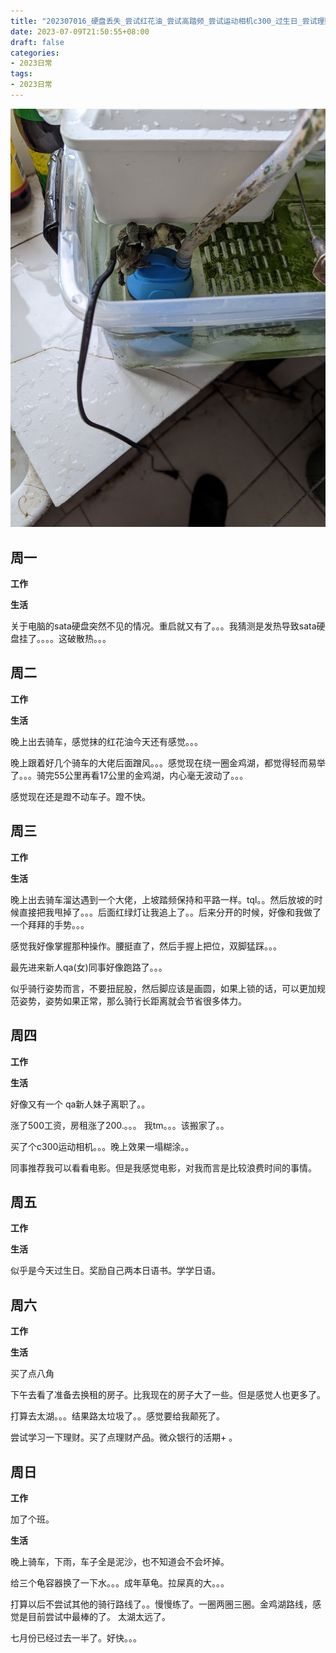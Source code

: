 ```yaml
---
title: "202307016_硬盘丢失_尝试红花油_尝试高踏频_尝试运动相机c300_过生日_尝试理财_雨中骑行"
date: 2023-07-09T21:50:55+08:00
draft: false
categories:
- 2023日常
tags:
- 2023日常
---
```


![过滤容器换水](https://raw.githubusercontent.com/nianyisi/20220717/main/2023/06/PXL_20230716_083502127.jpg)

## 周一

**工作**



**生活**

关于电脑的sata硬盘突然不见的情况。重启就又有了。。。我猜测是发热导致sata硬盘挂了。。。。这破散热。。。



## 周二

**工作**



**生活**



晚上出去骑车，感觉抹的红花油今天还有感觉。。。

晚上跟着好几个骑车的大佬后面蹭风。。。感觉现在绕一圈金鸡湖，都觉得轻而易举了。。。骑完55公里再看17公里的金鸡湖，内心毫无波动了。。。

感觉现在还是蹬不动车子。蹬不快。

## 周三


**工作**



**生活**

晚上出去骑车溜达遇到一个大佬，上坡踏频保持和平路一样。tql。。然后放坡的时候直接把我甩掉了。。。后面红绿灯让我追上了。。后来分开的时候，好像和我做了一个拜拜的手势。。。

感觉我好像掌握那种操作。腰挺直了，然后手握上把位，双脚猛踩。。。

最先进来新人qa(女)同事好像跑路了。。。

似乎骑行姿势而言，不要扭屁股，然后脚应该是画圆，如果上锁的话，可以更加规范姿势，姿势如果正常，那么骑行长距离就会节省很多体力。




## 周四


**工作**



**生活**

好像又有一个 qa新人妹子离职了。。

涨了500工资，房租涨了200.。。。 我tm。。。该搬家了。。

买了个c300运动相机。。。晚上效果一塌糊涂。。

同事推荐我可以看看电影。但是我感觉电影，对我而言是比较浪费时间的事情。

## 周五


**工作**



**生活**

似乎是今天过生日。奖励自己两本日语书。学学日语。

## 周六


**工作**



**生活**

买了点八角

下午去看了准备去换租的房子。比我现在的房子大了一些。但是感觉人也更多了。


打算去太湖。。。结果路太垃圾了。。感觉要给我颠死了。

尝试学习一下理财。买了点理财产品。微众银行的活期+ 。 

## 周日


**工作**

加了个班。

**生活**

晚上骑车，下雨，车子全是泥沙，也不知道会不会坏掉。

给三个龟容器换了一下水。。。成年草龟。拉屎真的大。。。

打算以后不尝试其他的骑行路线了。。慢慢练了。一圈两圈三圈。金鸡湖路线，感觉是目前尝试中最棒的了。 太湖太远了。


七月份已经过去一半了。好快。。。
